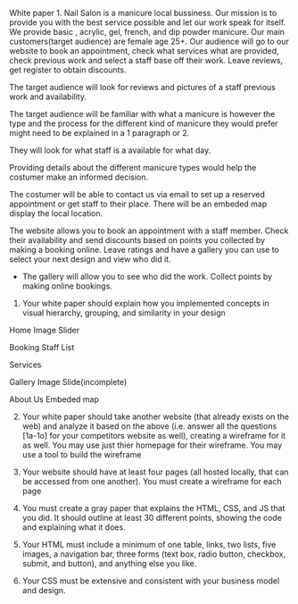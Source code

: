 White paper
1.
Nail Salon is a manicure local bussiness. Our mission is to provide you with the best service possible and let our work speak for itself. We provide basic , acrylic, gel, french, and dip powder manicure. Our main customers(target audience) are female age 25+. Our audience will go to our website to book an appointment, check what services what are provided, check previous work and select a staff base off their work. Leave reviews, get register to obtain discounts. 


The target audience will look for reviews and pictures of a staff previous work and availability. 

The target audience will be familiar with what a manicure is however the type and the process for the different kind of manicure they would prefer might need to be explained in a 1 paragraph or 2. 

They will look for what staff is a available for what day.

Providing details about the different manicure types would help the costumer make an informed decision. 

The costumer will be able to contact us via email to set up a reserved appointment or get staff to their place. There will be an embeded map display the local location. 


The website allows you to book an appointment with a staff member. Check their availability and send discounts based on points you collected by making a booking online. Leave ratings and have a gallery you can use to select your next design and view who did it.

* The gallery will allow you to see who did the work. Collect points by making online bookings.

1. Your white paper should explain how you implemented concepts in visual hierarchy, grouping, and similarity in your design


Home 
    Image Slider

Booking
    Staff List


Services
    

Gallery
    Image Slide(incomplete)


About Us
    Embeded map 



2. Your white paper should take another website (that already exists on the web) and analyze it based on the above (i.e. answer all the questions [1a-1o] for your competitors website as well), creating a wireframe for it as well. You may use just thier homepage for their wireframe. You may use a tool to build the wireframe

3. Your website should have at least four pages (all hosted locally, that can be accessed from one another).  You must create a wireframe for each page

4. You must create a gray paper that explains the HTML, CSS, and JS that you did. It should outline at least 30 different points, showing the code and explaining what it does.

5. Your HTML must include a minimum of one table, links, two lists, five images, a navigation bar, three forms (text box, radio button, checkbox, submit, and button), and anything else you like.
6. Your CSS must be extensive and consistent with your business model and design.













